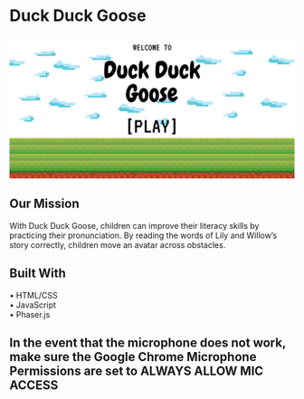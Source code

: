 # Duck Duck Goose

![banner](public/images/MenuPage.png)

## Our Mission
With Duck Duck Goose, children can improve their literacy skills by practicing their pronunciation. By reading the words of Lily and Willow’s story correctly, children move an avatar across obstacles.

## Built With
• HTML/CSS  
• JavaScript  
• Phaser.js

## In the event that the microphone does not work, make sure the Google Chrome Microphone Permissions are set to ALWAYS ALLOW MIC ACCESS
